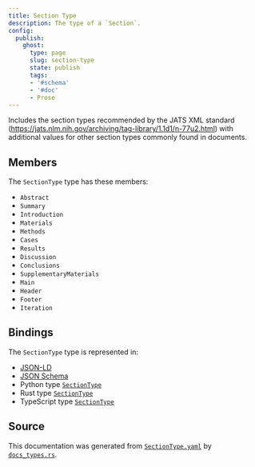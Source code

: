```yaml
---
title: Section Type
description: The type of a `Section`.
config:
  publish:
    ghost:
      type: page
      slug: section-type
      state: publish
      tags:
      - '#schema'
      - '#doc'
      - Prose
---
```


Includes the section types recommended by the JATS XML standard
(https://jats.nlm.nih.gov/archiving/tag-library/1.1d1/n-77u2.html) with additional
values for other section types commonly found in documents.


## Members

The `SectionType` type has these members:

- `Abstract`
- `Summary`
- `Introduction`
- `Materials`
- `Methods`
- `Cases`
- `Results`
- `Discussion`
- `Conclusions`
- `SupplementaryMaterials`
- `Main`
- `Header`
- `Footer`
- `Iteration`

## Bindings

The `SectionType` type is represented in:

- [JSON-LD](https://stencila.org/SectionType.jsonld)
- [JSON Schema](https://stencila.org/SectionType.schema.json)
- Python type [`SectionType`](https://github.com/stencila/stencila/blob/main/python/python/stencila/types/section_type.py)
- Rust type [`SectionType`](https://github.com/stencila/stencila/blob/main/rust/schema/src/types/section_type.rs)
- TypeScript type [`SectionType`](https://github.com/stencila/stencila/blob/main/ts/src/types/SectionType.ts)

## Source

This documentation was generated from [`SectionType.yaml`](https://github.com/stencila/stencila/blob/main/schema/SectionType.yaml) by [`docs_types.rs`](https://github.com/stencila/stencila/blob/main/rust/schema-gen/src/docs_types.rs).
